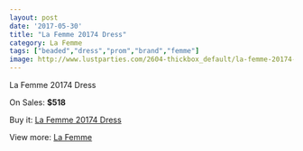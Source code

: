 ```yaml
---
layout: post
date: '2017-05-30'
title: "La Femme 20174 Dress"
category: La Femme
tags: ["beaded","dress","prom","brand","femme"]
image: http://www.lustparties.com/2604-thickbox_default/la-femme-20174-dress.jpg
---
```

La Femme 20174 Dress

On Sales: **$518**
<a href="https://www.lustparties.com/en/la-femme/848-la-femme-20174-dress.html"><amp-img layout="responsive" width="600" height="600" src="//www.lustparties.com/2604-thickbox_default/la-femme-20174-dress.jpg" alt="La Femme 20174 Dress 0" /></a>
<a href="https://www.lustparties.com/en/la-femme/848-la-femme-20174-dress.html"><amp-img layout="responsive" width="600" height="600" src="//www.lustparties.com/2605-thickbox_default/la-femme-20174-dress.jpg" alt="La Femme 20174 Dress 1" /></a>

Buy it: [La Femme 20174 Dress](https://www.lustparties.com/en/la-femme/848-la-femme-20174-dress.html "La Femme 20174 Dress")

View more: [La Femme](https://www.lustparties.com/en/4-la-femme "La Femme")